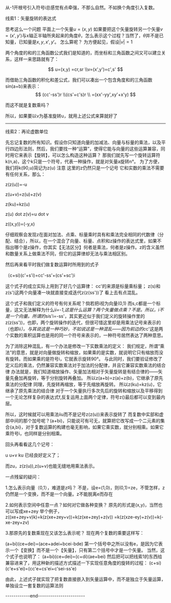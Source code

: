 从-1开根号引入符号i总感觉有点牵强，不那么自然。不如换个角度引入复数。




线索1：矢量旋转的表达式


思考这么一个问题
平面上一个矢量$u=(x,y)$
如果要把这个矢量旋转另一个矢量$v=(x',y')$与x轴正半轴所夹起来的角度$\theta$，怎么表示这个过程？当然了，$\theta$并不是已知量，已知量是$x,y,x',y'$。
怎么算呢？
为方便起见，假设$|v|=1$

两个角度的和的三角函数公式我们是知道的，而坐标和三角函数之间又可以建立关系，这样一来思路就有了：


$$
u=(x,y)  =cr,sr
\\v=(x',y')=c',s'
$$

而借助三角函数的积化和差公式，我们可以凑出一个包含角度和的三角函数sin(a+b)来表示：
$$
(cc'-ss')r
\\(cs'+c's)r
\\
=(xx'-yy',xy'+x'y)
$$


而这不就是复数乘吗？

所以，如果要以v为基准旋转u，就用上述公式来算就好了


---


线索2：再论虚数单位

先忘记复数的所有知识。假设你只知道向量的加减法、向量与标量的乘法，以及平行四边形法则，然后，我们要找一种“运算”，使得它能与向量的这些运算兼容，同时用它来表示【旋转】，可以怎么构造这种运算？
那我们就先写一个旋转运算符k(n,a)，这个k只是一个符号，代表一种操作，就是对矢量a旋转n°。
为了方便，我们将k(90,u)简记为z(u) 注意 这里的z仍然只是一个记号 它和实数的乘法不需要有任何关系，那么：

z(z(u))=-u

z(u+v)=z(u)+z(v)

z(ku)=kz(u)

z(u) dot z(v)=u dot v

z((x,y))=(-y,x)

仔细观察会发现z在面对加法、点乘、标量乘时具有和乘法完全相同的代数律（分配、结合），所以，在一个混合了向量、标量、点积和z操作的表达式里，如果不指出哪个是z操作，你其实【无法区分】何者是乘法，何者是z操作。z的含义虽然和数量关系上做乘法不同，但它的运算律却无法与乘法相区别。


然后再来看平时我们做复数运算时所用到的式子

（c+si)(c'+s'i)=cc'-ss'+(cs'+sc')i

这个式子的成立实际上用到了好几个运算律：
cc'的来源是标量乘标量；
z(s)和z(s')这两个向量凑一块就直接变成迭代z(z(ss'))了
看上去有点混乱。

这个式子和我们定义的符号有何关系呢？倘若把i视为向量(0,1)
而s,c都是一个标量，这又无法解释为什么i*i=-1,这是什么运算？两个矢量做点乘？不是。所以，i不是一个向量。所谓的si*s'i=-ss'，其实更近似于我们定义的旋转操作里的z(z(ss'))，也即，两个旋转操作的迭代，但很可惜这里却是用乘法记号来表示的（也即i*i）。与其说这是一种巧妙，不如说这是一种混乱——因为前边的c*c'这是两个实数的乘积运算也是用的同一个符号来表示的，一种符号居然表达了两种意思。

为了消除这种混乱，有一个办法是修改一下实数乘法的定义：
我们规定，所谓“乘法”的意思，就是对向量做旋转和缩放，如果乘的是实数，就说明它只有缩放而没有旋转。而如果乘的是符号i，它就表示旋转90°。
与此同时，我们要验证修改了定义后的乘法，仍然兼容实数乘法对于加法的分配律，并且它兼容实数乘法的结合律
办法就是，我们知道缩放操作、矢量加法相对于矢量旋转是有结合律的——矢量先叠加再旋转，等于分别旋转再叠加。
所以z(a+b)=z(a)+z(b)，它继承了原先乘法的分配律
同理，先旋转再缩放，等于先缩放再旋转。
所以z(ku)=kz(u)，它继承了原先乘法的结合律
对于一个矢量执行多次先后的旋转和缩放以及平移得到一个无论怎样复杂的表达式f,反复运用上面两个定律，符号z()最后都可以变到最内层。

所以，这时候就可以用乘法iiu而不是记号z(z(u))来表示旋转了
而复数中实部和虚部中间的那个加号呢？(a+bi)，只能说可有可无，就算把它改写成一个二元素的集合{a,bi}，对于复数运算的构建也毫无影响，如果它乘实数，就分别相乘。如果它乘符号i，也同样是分别相乘。

回头再看看这几个记号：


u
u+v
ku
已经良好定义了；

而zu，z(z(u)),z(u+v)也能无缝地用乘法表示。

一点残留的疑问：

1.怎么表示向量（0,1），难道是z吗？
不是，设e=(1,0)，则(0,1)=ze，不管怎样，z仍然是一个变换，而不是一个向量。z不能脱离e而存在



2.如何表示空间中任意一点？如何对它做各种变换？
原先的形式是(x,y)，当然也可以写成xe+zey
举个例子，
z((xe+zey+v)k)=k(z(xe+zey+v))=k(z(xe+zey)+z(v))
=k(z(xze-ey)+z(v))=k(-xe-zey+zv)


3.那原先的复数乘现在又该怎么表示呢？
现在两个复数的乘要这样写：

(a+bi)(ce+dei)=(ace+adei+bcei-bde)
第一个括号中之所以没有e，是因为它表示一个【变换】而不是一个【矢量】，只有第二个括号中才是一个矢量。
当然，这个式子也说明了：
(a+bi)(ce+dei)=(c+di)(ae+bei)
然后把可以把线索1的东西给兼容进来了，用这种新的描述方式描述一下实现任意角度的旋转的过程：
(c+si)(c'e+s'ei)=(cc'e+cs'ei+c'sei-ss'e)


由此，上述式子就实现了把复数直接嵌入到矢量运算中，而不是独立于矢量运算，单独设立一套复数的运算法则




------------end-----------------------


